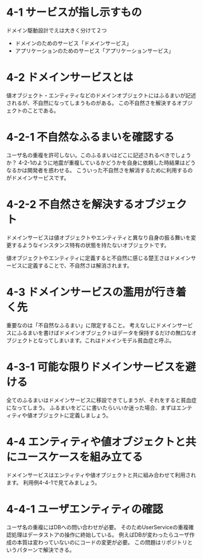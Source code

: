 # 4-1 サービスが指し示すもの
ドメイン駆動設計でえは大きく分けて２つ
* ドメインのためのサービス「ドメインサービス」
* アプリケーションのためのサービス「アプリケーションサービス」
# 4-2 ドメインサービスとは
値オブジェクト・エンティティなどのドメインオブジェクトにはふるまいが記述されるが、不自然になってしまうものがある。
この不自然さを解決するオブジェクトのことである。
# 4-2-1 不自然なふるまいを確認する
ユーザ名の重複を許可しない。このふるまいはどこに記述されるべきでしょうか？
4-2-1のように地震が重複しているかどうかを自身に依頼した時結果はどうなるかは開発者を惑わせる。
こういった不自然さを解消するために利用するのがドメインサービスです。
# 4-2-2 不自然さを解決するオブジェクト
ドメインサービスは値オブジェクトやエンティティと異なり自身の振る舞いを変更するようなインスタンス特有の状態を持たないオブジェクトです。

値オブジェクトやエンティティに定義すると不自然に感じる楚王さはドメインサービスに定義することで、不自然さは解消されます。

# 4-3 ドメインサービスの濫用が行き着く先
重要なのは「不自然なふるまい」に限定すること。
考えなしにドメインサービスにふるまいを書けばドメインオブジェクトはデータを保持するだけの無口なオブジェクトとなってしまいます。これはドメインモデル貧血症と呼ぶ。

# 4-3-1 可能な限りドメインサービスを避ける
全てのふるまいはドメインサービスに移設できてしまうが、それをすると貧血症になってしまう。
ふるまいをどこに書いたらいいか迷った場合、まずはエンティティや値オブジェクトに定義しましょう。

# 4-4 エンティティや値オブジェクトと共にユースケースを組み立てる
ドメインサービスはエンティティや値オブジェクトと共に組み合わせて利用されます。
利用例4-4-1で見てみましょう。

# 4-4-1 ユーザエンティティの確認
ユーザ名の重複にはDBへの問い合わせが必要。
そのためUserServiceの重複確認処理はデータストアの操作に終始している。
例えばDBが変わったらユーザ作成の本質は変わっていないのにコードの変更が必要。
この問題はリポジトリというパターンで解決できる。

